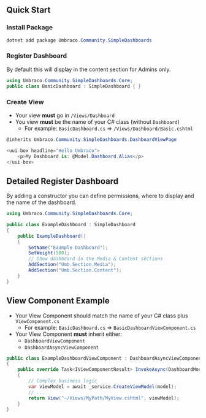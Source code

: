 ## Quick Start

### Install Package
```csharp
dotnet add package Umbraco.Community.SimpleDashboards 
```

### Register Dashboard

By default this will display in the content section for Admins only.
```csharp
using Umbraco.Community.SimpleDashboards.Core; 
public class BasicDashboard : SimpleDashboard { }
```

### Create View

- Your view **must** go in `/Views/Dashboard`
- You view **must** be the name of your C# class (without `Dashboard`)
  - For example: `BasicDashboard.cs` => `/Views/Dashboard/Basic.cshtml` 
```csharp
@inherits Umbraco.Community.SimpleDashboards.DashboardViewPage

<uui-box headline="Hello Umbraco">
    <p>My Dashboard is: @Model.Dashboard.Alias</p>
</uui-box>
```

## Detailed Register Dashboard

By adding a constructor you can define permissions, where to display and the name of the dashboard.

```csharp
using Umbraco.Community.SimpleDashboards.Core;

public class ExampleDashboard : SimpleDashboard
{
    public ExampleDashboard()
    {
        SetName("Example Dashboard");
        SetWeight(500);
        // Show dashboard in the Media & Content sections
        AddSection("Umb.Section.Media");
        AddSection("Umb.Section.Content");
    }
}

```

## View Component Example

- Your View Component should match the name of your C# class plus `ViewComponent.cs`
  - For example: `BasicDashboard.cs` => `BasicDashboardViewComponent.cs`
- Your View Component **must** inherit either:
  - `DashboardViewComponent`
  - `DashboardAsyncViewComponent`

```csharp
public class ExampleDashboardViewComponent : DashboardAsyncViewComponent
{
    public override Task<IViewComponentResult> InvokeAsync(DashboardModel model)
    {
        // Complex business logic
        var viewModel = await _service.CreateViewModel(model);
        // ...
        return View("~/Views/MyPath/MyView.cshtml", viewModel);
    }
}
```